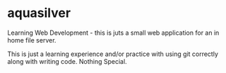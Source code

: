 # aquasilver
Learning Web Development - this is juts a small web application for an in home file server.

This is just a learning experience and/or practice with using git correctly along with writing code. Nothing Special.
